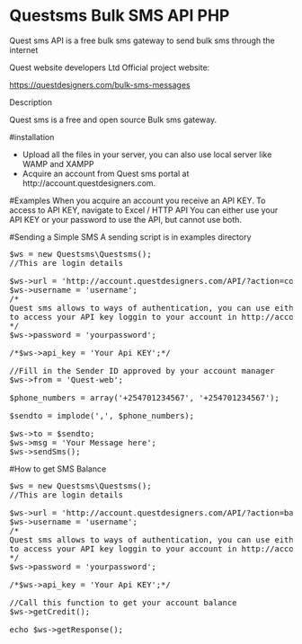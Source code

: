 # Questsms Bulk SMS API PHP 
Quest sms API is a free bulk sms gateway to send bulk sms through the internet

Quest website developers Ltd Official project website:

   https://questdesigners.com/bulk-sms-messages

Description

Quest sms is a free and open source Bulk sms gateway.

#installation
<ul>
<li>Upload all the files in your server, you can also use local server like WAMP and XAMPP</li>
<li>Acquire an account from Quest sms portal at http://account.questdesigners.com.</li>
</ul>
#Examples
When you acquire an account you receive an API KEY. To access to API KEY, navigate to Excel / HTTP API
You can either use your API KEY or your password to use the API, but cannot use both.

#Sending a Simple SMS
A sending script is in examples directory

<pre>
$ws = new Questsms\Questsms();
//This are login details 

$ws->url = 'http://account.questdesigners.com/API/?action=compose';
$ws->username = 'username';
/*
Quest sms allows to ways of authentication, you can use either of your password or API Key,
to access your API key loggin to your account in http://account.questdesigners.com to acquire one.
*/
$ws->password = 'yourpassword';

/*$ws->api_key = 'Your Api KEY';*/

//Fill in the Sender ID approved by your account manager
$ws->from = 'Quest-web';

$phone_numbers = array('+254701234567', '+254701234567');

$sendto = implode(',', $phone_numbers);

$ws->to = $sendto;
$ws->msg = 'Your Message here';
$ws->sendSms();
</pre>

#How to get SMS Balance
<pre>
$ws = new Questsms\Questsms();
//This are login details 

$ws->url = 'http://account.questdesigners.com/API/?action=balance';
$ws->username = 'username';
/*
Quest sms allows to ways of authentication, you can use either of your password or API Key,
to access your API key loggin to your account in http://account.questdesigners.com to acquire one.
*/
$ws->password = 'yourpassword';

/*$ws->api_key = 'Your Api KEY';*/

//Call this function to get your account balance
$ws->getCredit();

echo $ws->getResponse();
</pre>
